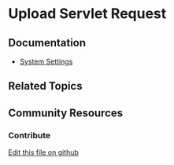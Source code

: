 # Upload Servlet Request

## Documentation

* [System Settings](https://learn.liferay.com/dxp/7.x/en/system-administration/system_settings.html)

## Related Topics


## Community Resources


### Contribute

[Edit this file on github](https://github.com/olafk/controlpanel-documentation-docs/blob/master/md/73en/com_liferay_configuration_admin_web_portlet_SystemSettingsPortlet/com.liferay.portal.upload.internal.configuration.UploadServletRequestConfiguration.md)
